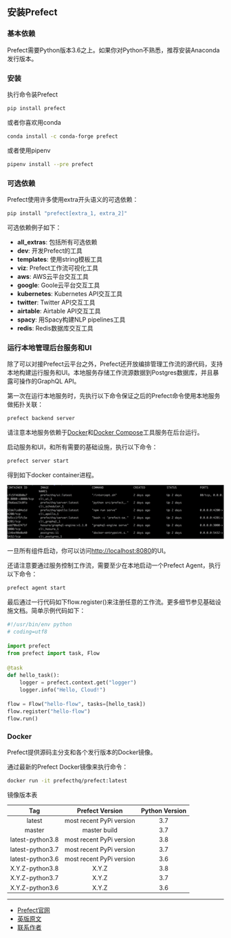 ## 安装Prefect

### 基本依赖

Prefect需要Python版本3.6之上。如果你对Python不熟悉，推荐安装Anaconda发行版本。

### 安装

执行命令装Prefect

````bash
pip install prefect
````

或者你喜欢用conda

````bash
conda install -c conda-forge prefect
````

或者使用pipenv

````bash
pipenv install --pre prefect
````

### 可选依赖

Prefect使用许多使用extra开头语义的可选依赖：

````bash
pip install "prefect[extra_1, extra_2]"
````

可选依赖例子如下：

 - **all_extras**: 包括所有可选依赖
 - **dev**: 开发Prefect的工具
 - **templates**: 使用string模板工具
 - **viz**: Prefect工作流可视化工具
 - **aws**: AWS云平台交互工具
 - **google**: Goole云平台交互工具
 - **kubernetes**: Kubernetes API交互工具
 - **twitter**: Twitter API交互工具
 - **airtable**: Airtable API交互工具
 - **spacy**: 用Spacy构建NLP pipelines工具
 - **redis**: Redis数据库交互工具

### 运行本地管理后台服务和UI

除了可以对接Prefect云平台之外，Prefect还开放编排管理工作流的源代码，支持本地构建运行服务和UI。本地服务存储工作流源数据到Postgres数据库，并且暴露可操作的GraphQL API。

第一次在运行本地服务时，先执行以下命令保证之后的Prefect命令使用本地服务做拓扑关联：

````bash
prefect backend server
````

请注意本地服务依赖于[Docker](https://www.docker.com/)和[Docker Compose](https://docs.docker.com/compose/install/)工具服务在后台运行。

启动服务和UI，和所有需要的基础设施，执行以下命令：

````bash
prefect server start
````

得到如下docker container进程。

![Prefect Server](prefect-server.png)

一旦所有组件启动，你可以访问[http://localhost:8080](http://localhost:8080)的UI。

还请注意要通过服务控制工作流，需要至少在本地启动一个Prefect Agent，执行以下命令：

````bash
prefect agent start
````

最后通过一行代码如下flow.register()来注册任意的工作流。更多细节参见基础设施文档。简单示例代码如下：

````python
#!/usr/bin/env python
# coding=utf8

import prefect
from prefect import task, Flow

@task
def hello_task():
    logger = prefect.context.get("logger")
    logger.info("Hello, Cloud!")

flow = Flow("hello-flow", tasks=[hello_task])
flow.register("hello-flow")
flow.run()
````

### Docker
Prefect提供源码主分支和各个发行版本的Docker镜像。

通过最新的Prefect Docker镜像来执行命令：

````bash
docker run -it prefecthq/prefect:latest
````

镜像版本表

Tag | Prefect Version | Python Version
:-: | :-: | :-:
latest | most recent PyPi version | 3.7
master | master build | 3.7
latest-python3.8 | most recent PyPi version | 3.8
latest-python3.7 | most recent PyPi version | 3.7
latest-python3.6 | most recent PyPi version | 3.6
X.Y.Z-python3.8 | X.Y.Z | 3.8
X.Y.Z-python3.7 | X.Y.Z | 3.7
X.Y.Z-python3.6 | X.Y.Z | 3.6

***

- [Prefect官网](https://www.prefect.io/)
- [英版原文](https://docs.prefect.io/core/getting_started/why-not-airflow.html)
- [联系作者](https://github.com/listen-lavender)


